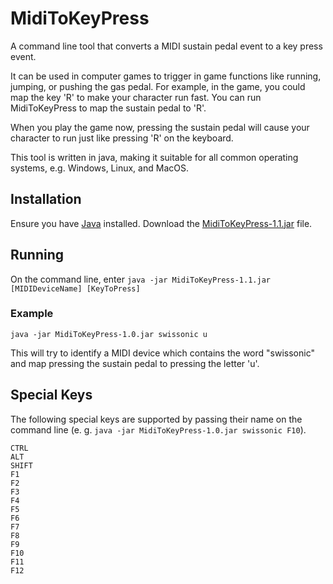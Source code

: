 # MidiToKeyPress
A command line tool that converts a MIDI sustain pedal event to a key press event.

It can be used in computer games to trigger in game functions like 
running, jumping, or pushing the gas pedal. For example, in the game, you
could map the key 'R' to make your character run fast. You can run MidiToKeyPress 
to map the sustain pedal to 'R'. 

When you play the game now, pressing the sustain pedal will cause
your character to run just like pressing 'R' on the keyboard.

This tool is written in java, making it suitable for all common operating systems,
e.g. Windows, Linux, and MacOS.

## Installation

Ensure you have [Java](https://java.com) installed.
Download the [MidiToKeyPress-1.1.jar](release/MidiToKeyPress-1.1.jar) file.

## Running

On the command line, enter ```java -jar MidiToKeyPress-1.1.jar [MIDIDeviceName] [KeyToPress]```

### Example

```java -jar MidiToKeyPress-1.0.jar swissonic u```

This will try to identify a MIDI device which contains the word "swissonic" and map pressing the sustain pedal
to pressing the letter 'u'.

## Special Keys
The following special keys are supported by passing their name on the command line (e. g. ```java -jar MidiToKeyPress-1.0.jar swissonic F10```).
```
CTRL
ALT
SHIFT
F1
F2
F3
F4
F5
F6
F7
F8
F9
F10
F11
F12
```
